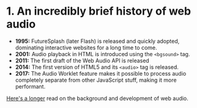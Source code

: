 # 1. An incredibly brief history of web audio

* **1995:** FutureSplash \(later Flash\) is released and quickly adopted, dominating interactive websites for a long time to come.
* **2001:** Audio playback in HTML is introduced using the `<bgsound>` tag.
* **2011:** The first draft of the Web Audio API is released
* **2014:** The first version of HTML5 and its `<audio>` tag is released.
* **2017:** The Audio Worklet feature makes it possible to process audio completely separate from other JavaScript stuff, making it more performant.

[Here's a longer](https://webaudioapi.com/book/Web_Audio_API_Boris_Smus_html/ch01.html) read on the background and development of web audio.

